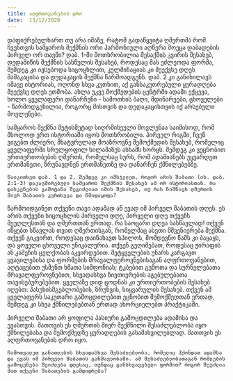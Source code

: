 ```yaml
---
title: აღფრთოვანების დრო
date:  13/12/2020
---
```


დაფიქრებულხართ თუ არა იმაზე, რატომ გადაწყვიტა  ღმერთმა რომ ჩვენთვის სამყაროს შექმნის ორი ჰარმონიული აღწერა მოეცა დაბადების პირველ ორ თავში? დაბ. 1-ში მოთხრობილია შესაქმის კვირის შესახებ, დედამიწის შექმნის სასწულის შესახებ, როდესაც მას ეძლეოდა ფორმა, შემდეგ კი ივსებოდა სიცოცხლით, კულმინაციას კი მეექვსე დღეს მამაკაცისა და დედაკაცის შექმნა წარმოადგენს. დაბ. 2 კი განიხილავს იმავე ისტორიას, ოღონდ სხვა კუთხით, აქ განსაკუთრებული ყურადღება მეექვსე დღეს ეთმობა. ახლა უკვე მოქმედების ცენტრში ადამი ექცევა, ხოლო ყველაფერი დანარჩენი - სამოთხის ბაღი, მდინარეები, ცხოველები - წარმოდგენილია, როგორც მისთვის და დედაკაცისთვის იქ არსებული მოვლენები.

სამყაროს შექმნა მეტისმეტად სიღრმისეული მოვლენაა საიმისოდ, რომ მხოლოდ ერთ  ისტორიაში იყოს მოთხრობილი. პირველ რიგში, ჩვენ ვიგებთ ძლიერი, მხატვრულად მოაზროვნე შემოქმედის შესახებ, რომელიც ყველაფერში სრულყოფილ სილამაზეს ასხამს ხორცს. შემდეგ კი ვეცნობით ურთიერთობების ღმერთს, რომელსაც სურს, რომ ადამიანებს უყვარდეთ ერთმანეთი, ზრუნავდნენ ერთმანეთზე და დანარჩენ ქმნილებებზე.

`წაიკითხეთ დაბ. 1 და 2, შემდეგ კი იმსჯელეთ, როგორ არის შაბათი (იხ. დაბ. 2:1-3) დაკავშირებული სამყაროს შექმნის შესახებ ამ ორ ისტორიასთან. რა დასკვნების გამოტანა შეგიძლიათ იმის შესახებ, თუ რას ნიშნავს ღმერთის მიერ შაბათის კურთხევა და წმიდაყოფა?`

წარმოიდგინეთ თქვენი თავი ადამად ან ევად იმ პირველ შაბათის დღეს. ეს არის თქვენი სიცოცხლის პირველი დღე, პირველი დღე თქვენს მეუღლესთან და ღმერთთან ერთად. რა საოცარი დღეა სასწავლად! თქვენ იწყებთ სწავლას თვით ღმერთისგან, რომელმაც ასეთი მშვენიერება შექმნა. თქვენ გიკვირთ, როდესაც დაინახავთ სპილოს, მომდევნო წამს კი ბაყაყს, და ყოველი ცხოველი უნიკალურია. თქვენ გეღიმებათ, როდესაც ჟირაფის ან კამეჩის ცელქობას აკვირდებით. მეტყველების უნარს კარგავთ ყვავილებისა და ფორმების მრავალფეროვნებისაგან აღფრთოვანებით, აღტაცებით უსმენთ ხმათა სიმფონიას; ტკბებით გემოთა და სურნელებათა მრავალფეროვნებით, სხვადასხვა ნივთიერების აგებულებათა თავისებურებებით. ყველაზე დიდ ცოდნას კი ურთიერთობების შესახებ იღებთ: პასუხისმგებლობების, ზრუნვის, სიყვარულის შესახებ. თქვენ ამ ყველაფერს საკუთარი გამოცდილებით ეცნობით შემოქმედთან ერთად, შემდეგ კი სხვა ქმნილებებთან ერთად ახორციელებთ პრაქტიკაში.

პირველი შაბათი არ ყოფილა პასიური გამოცდილება ადამისა და ევასთვის. მათთვის ეს ღმერთის მიერ შექმნილი შესაძლებლობა იყო ქმნილებასა და შემოქმედზე ყურადღების გასამახვილებლად. მათთვის ეს აღფრთოვანების დრო იყო.

`ჩამოთვალეთ განათლების სხვადასხვა შესაძლებლობა, რომელიც ჰქონდათ ადამსა და ევას იმ პირველი შაბათის განმავლობაში. ამ შესაძლებლობათაგან რომლების გამოყენება შეიძლება დღესაც, თუნდაც განსხვავებული ფორმით? როგორ შეუძლია მათ თქვენი შაბათების გამდიდრება?`